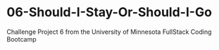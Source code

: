 # 06-Should-I-Stay-Or-Should-I-Go
Challenge Project 6 from the University of Minnesota FullStack Coding Bootcamp
